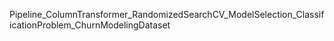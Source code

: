 Pipeline_ColumnTransformer_RandomizedSearchCV_ModelSelection_ClassificationProblem_ChurnModelingDataset
